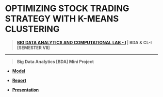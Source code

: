 # OPTIMIZING STOCK TRADING STRATEGY WITH K-MEANS CLUSTERING
 
 >**[BIG DATA ANALYTICS AND COMPUTATIONAL LAB - I](https://github.com/Amey-Thakur/BIG-DATA-ANALYTICS-AND-COMPUTATIONAL-LAB-I) | BDA & CL-I [SEMESTER VII]**
 
---

>**Big Data Analytics [BDA] Mini Project**

 - **[Model](https://github.com/Amey-Thakur/OPTIMIZING-STOCK-TRADING-STRATEGY-WITH-K-MEANS-CLUSTERING/blob/main/OPTIMIZING%20STOCK%20TRADING%20STRATEGY%20WITH%20K-MEANS%20CLUSTERING.ipynb)**

 - **[Report](https://github.com/Amey-Thakur/OPTIMIZING-STOCK-TRADING-STRATEGY-WITH-K-MEANS-CLUSTERING/blob/main/BDA_MINI-PROJECT_REPORT_BE-COMPS_B-50%2C51%2C58.pdf)**

 - **[Presentation](https://github.com/Amey-Thakur/OPTIMIZING-STOCK-TRADING-STRATEGY-WITH-K-MEANS-CLUSTERING/blob/main/BDA_MINI-PROJECT_PPT_BE-COMPS_B-50%2C51%2C58.pdf)**



